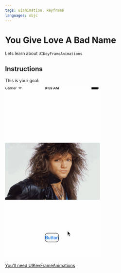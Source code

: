 ```yaml
---
tags: uianimation, keyframe
languages: objc
---
```

# You Give Love A Bad Name

Lets learn about `UIKeyFrameAnimations`

## Instructions

This is your goal:

![Animation](animation.gif)

[You'll need UIKeyFrameAnimations](http://www.shinobicontrols.com/blog/posts/2013/10/04/ios7-day-by-day-day-11-uiview-key-frame-animations)
